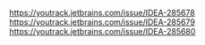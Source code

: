https://youtrack.jetbrains.com/issue/IDEA-285678
https://youtrack.jetbrains.com/issue/IDEA-285679
https://youtrack.jetbrains.com/issue/IDEA-285680